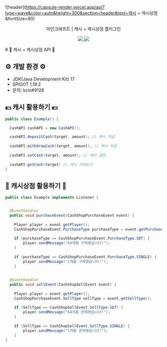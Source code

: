 ![header](https://capsule-render.vercel.app/api?type=wave&color=auto&height=300&section=header&text=캐시 + 캐시상점&fontSize=90)

<p align='center'> 마인크래프트 | 캐시 + 캐시상점 플러그인  </p>
<p align='center'>
  <a href="https://github.com/idkNicks">
    <img src="https://img.shields.io/badge/IDEA%20ISSUE%20-%23F7DF1E.svg?&style=for-the-badge&&logoColor=white"/>
  </a>
  <a href="#demo">
    <img src="https://img.shields.io/badge/DEMO%20-%234FC08D.svg?&style=for-the-badge&&logoColor=white"/>
  </a>
</p>
# 💸 캐시 + 캐시상점 API 💸


## ⚙️ 개발 환경 ⚙️
- JDK(Java Development Kit) 17
- SPIGOT 1.19.2
- 문의: kcin#9128


## 💵 캐시 활용하기 💵
```java
public class Example() {

  CashAPI cashAPI = new CashAPI();

  cashAPI.depositCash(target, amount); // 캐시 지급
  
  cashAPI.withdrawCash(target, amount); // 캐시 차감
  
  cashAPI.setCash(target, amount); // 캐시 설정
  
  cashAPI.getCash(target) // 캐시 가져오기
}
```

## 🛒 캐시상점 활용하기 🛒
```java
public class Example implements Listener {


  @EventHandler
  public void purchaseEvent(CashShopPurchaseEvent event) {
  
    Player player = event.getPlayer();
    CashShopPurchaseEvent.PurchaseType purchaseType = event.getPurchaseType();
    
    if (purchaseType == CashShopPurchaseEvent.PurchaseType.SET) {
        player.sendMessage("64개를 구매했습니다!");
    }
    
    if (purchaseType == CashShopPurchaseEvent.PurchaseType.SINGLE) {
        player.sendMessage("1개를 구매했습니다!");
    }
    
    
  @EventHandler
  public void sellEvent(CashShopSellEvent event) {
    
    Player player = event.getPlayer();
    CashShopPurchaseEvent.SellType sellType = event.getSellType();
    
    if (SellType == CashShopSellEvent.SellType.SET) {
        player.sendMessage("64개를 판매했습니다!");
    }
    
    if (SellType == CashShopSellEvent.SellType.SINGLE) {
        player.sendMessage("1개를 판매했습니다!");
    }
}
```
    


